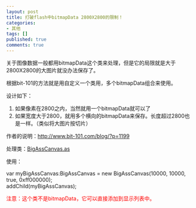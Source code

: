 ```yaml
---
layout: post
title: 打破flash中bitmapData 2800X2800的限制！
categories:
- 其他
tags: []
published: true
comments: true
---
```

<p>关于图像数据一般都用bitmapData这个类来处理，但是它的局限就是大于2800X2800的大图片就没办法保存了。</p>

<p>根据bit-101的方法就是用自定义一个类用，多个bitmapData组合来使用。</p>

<p>设计如下：
<ol>
	<li>如果像素在2800之内，当然就用一个bitmapData就可以了</li>
	<li>如果宽度大于2800，就用多个横向的bitmapData来保存。长度超过2800也是一样。（类似将大图片按切片）</li>
</ol>
作者的说明：<a href="http://www.bit-101.com/blog/?p=1199" target="_blank">http://www.bit-101.com/blog/?p=1199</a></p>

<p>处理类：<a href="http://www.bit-101.com/blog/wp-content/uploads/2008/03/BigAssCanvas.as" target="_blank">BigAssCanvas.as</a></p>

<p>使用：</p>

<p>var myBigAssCanvas:BigAssCanvas = new BigAssCanvas(10000, 10000, true, 0xff000000);<br />
addChild(myBigAssCanvas);</p>

<p><span style="color: #ff0000;">注意：</span><span style="color: #ff0000;">这个类不是bitmapData，它可以直接添加到显示列表中。</span></p>
